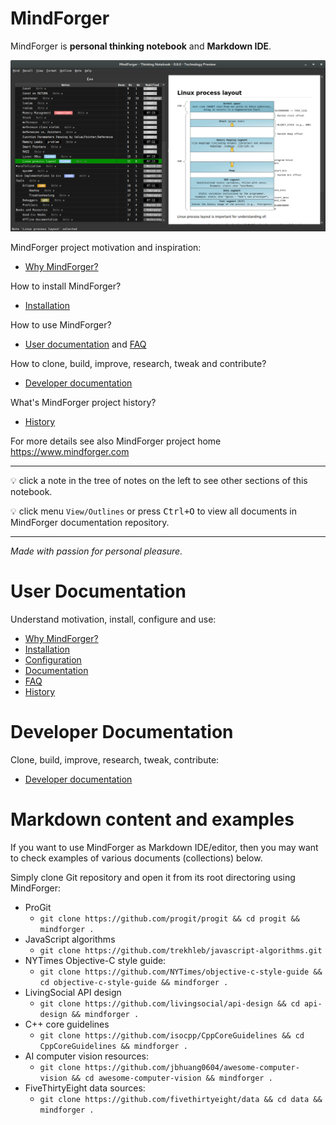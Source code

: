 # MindForger <!-- Metadata: type: Outline; created: 2018-02-23 10:57:35; reads: 142; read: 2018-06-08 08:02:56; revision: 142; modified: 2018-06-08 08:02:56; importance: 0/5; urgency: 0/5; -->

MindForger is **personal thinking notebook** and **Markdown IDE**.

![MindForger](mindforger.png)

MindForger project motivation and inspiration:

* [Why MindForger?](why-mindforger.md)

How to install MindForger?

* [Installation](installation.md)

How to use MindForger?

* [User documentation](./user-documentation.md) and [FAQ](faq.md)

How to clone, build, improve, research, tweak and contribute?

* [Developer documentation](./developer-documentation.md)

What's MindForger project history?

* [History](history.md)

For more details see also MindForger project home https://www.mindforger.com

---

💡 click a note in the tree of notes on the left to see other sections of this notebook.

💡 click menu `View/Outlines` or press <kbd>Ctrl+O</kbd> to view all documents in MindForger
documentation repository.

---

_Made with passion for personal pleasure._

# User Documentation <!-- Metadata: type: Note; created: 2018-02-23 10:57:35; reads: 25; read: 2018-05-29 22:42:54; revision: 5; modified: 2018-05-29 22:42:54; -->
Understand motivation, install, configure and use:

* [Why MindForger?](why-mindforger.md)
* [Installation](installation.md)
* [Configuration](configuration.md)
* [Documentation](user-documentation.md)
* [FAQ](mindforger/faq.md)
* [History](history.md)

# Developer Documentation <!-- Metadata: type: Note; created: 2018-03-18 09:10:35; reads: 21; read: 2018-05-29 22:42:33; revision: 9; modified: 2018-05-29 22:42:33; -->
Clone, build, improve, research, tweak, contribute:

* [Developer documentation](developer-documentation.md)

# Markdown content and examples <!-- Metadata: type: Note; tags: example; created: 2018-05-01 22:28:00; reads: 26; read: 2018-06-08 08:02:56; revision: 25; modified: 2018-06-08 08:02:56; -->

If you want to use MindForger as Markdown IDE/editor, then
you may want to check examples of various documents (collections)
below. 

Simply clone Git repository and open it from its root 
directoring using MindForger:

* ProGit
    * `git clone https://github.com/progit/progit && cd progit && mindforger .`
* JavaScript algorithms
    * `git clone https://github.com/trekhleb/javascript-algorithms.git`
* NYTimes Objective-C style guide:
    * `git clone https://github.com/NYTimes/objective-c-style-guide && cd objective-c-style-guide && mindforger .`
* LivingSocial API design
    * `git clone https://github.com/livingsocial/api-design && cd api-design && mindforger .`
* C++ core guidelines
    * `git clone https://github.com/isocpp/CppCoreGuidelines && cd CppCoreGuidelines && mindforger .`
* AI computer vision resources:
    * `git clone https://github.com/jbhuang0604/awesome-computer-vision && cd awesome-computer-vision && mindforger .`
* FiveThirtyEight data sources:
    * `git clone https://github.com/fivethirtyeight/data && cd data && mindforger .`
